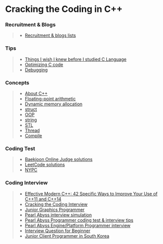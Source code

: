 # Cracking the Coding in C++

### Recruitment & Blogs
>  - [Recruitment & blogs lists](https://github.com/liboto00/cracking-the-coding-in-cpp/blob/master/recruitment-and-blogs.md)

### Tips
>  - [Things I wish I knew before I studied C Language](https://modoocode.com/315)
>  - [Optimizing C code](https://modoocode.com/129)
>  - [Debugging](https://modoocode.com/31)

### Concepts
> - [About C++](https://www.youtube.com/watch?v=uTxRF5ag27A&list=WL&index=130&pp=gAQBiAQB)
>  - [Floating-point arithmetic](https://modoocode.com/attachment/%EB%AA%A8%EB%93%A0%20%EC%BB%B4%ED%93%A8%ED%84%B0%20%EA%B3%BC%ED%95%99%EC%9E%90%EA%B0%80%20%EC%95%8C%EC%95%84%EC%95%BC%20%ED%95%A0%20%EB%B6%80%EB%8F%99%20%EC%86%8C%EC%88%98%EC%A0%90%EC%9D%98%20%EB%AA%A8%EB%93%A0%EA%B2%83.pdf)
>  - [Dynamic memory allocation](https://modoocode.com/169)
>  - [struct](https://modoocode.com/55)
>  - [OOP](https://modoocode.com/172)
>  - [string](https://modoocode.com/198)
>  - [STL](https://modoocode.com/219)
>  - [Thread](https://modoocode.com/269)
>  - [Compile](https://modoocode.com/319)

### Coding Test
>  - [Baekjoon Online Judge solutions](https://github.com/tony9402/baekjoon)
>  - [LeetCode solutions](https://github.com/kamyu104/LeetCode-Solutions)
>  - [NYPC](https://nypc.github.io/)
  
### Coding Interview
> - [Effective Modern C++: 42 Specific Ways to Improve Your Use of C++11 and C++14](https://www.amazon.com/Effective-Modern-Specific-Ways-Improve-ebook/dp/B00PGCMGDQ/ref=sr_1_2?dchild=1&keywords=effective+c%2B%2B&qid=1589541739&sr=8-2)
>  - [Cracking the Coding Interview](https://www.amazon.com/Cracking-Coding-Interview-Programming-Questions/dp/0984782850/ref=sr_1_1?crid=1E59I76S8K0OJ&keywords=cracking+the+coding+interview&qid=1687845251&sprefix=cracking+the+coding+interview%2Caps%2C258&sr=8-1)
>  - [Junior Graphics Programmer](https://erkaman.github.io/posts/junior_graphics_programmer_interview.html)
>  - [Pearl Abyss interview simulation](https://www.youtube.com/watch?v=hohQLVYs3Pw&pp=ygUW7Y6E7Ja067mE7IqkIOyduO2EsOu3sA%3D%3D)
>  - [Pearl Abyss Programmer coding test & interview tips](https://www.youtube.com/watch?v=w1kcHg-6XNU)
>  - [Pearl Abyss Engine/Platform Programmer interview](https://www.youtube.com/watch?v=12ylj9lXkK0)
>  - [Interview Question for Beginner](https://github.com/JaeYeopHan/Interview_Question_for_Beginner)
>  - [Junior Client Programmer in South Korea](https://github.com/Romanticism-GameDeveloper/GameDeveloper-Client-Interview)
